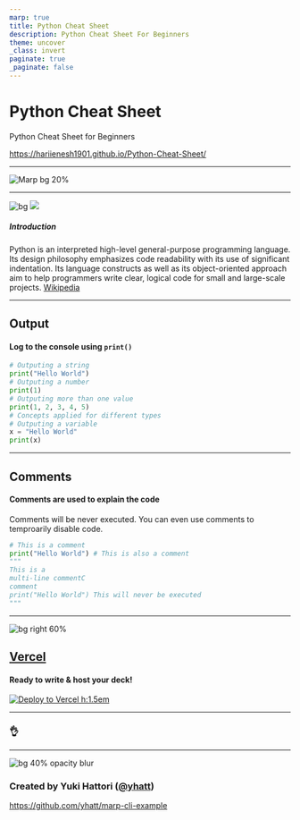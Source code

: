 ```yaml
---
marp: true
title: Python Cheat Sheet
description: Python Cheat Sheet For Beginners
theme: uncover
_class: invert
paginate: true
_paginate: false
---
```


# <!--fit--> **Python Cheat Sheet**

Python Cheat Sheet for Beginners

https://hariienesh1901.github.io/Python-Cheat-Sheet/

<!-- This is presenter note. You can write down notes through HTML comment. -->

---

![Marp bg 20%](https://upload.wikimedia.org/wikipedia/commons/thumb/c/c3/Python-logo-notext.svg/1200px-Python-logo-notext.svg.png)

---

![bg](#123)
![](#fff)

##### <!--fit--> Introduction
Python is an interpreted high-level general-purpose programming language. Its design philosophy emphasizes code readability with its use of significant indentation. Its language constructs as well as its object-oriented approach aim to help programmers write clear, logical code for small and large-scale projects. [Wikipedia](https://en.wikipedia.org/wiki/Python_(programming_language))

---

## **Output**

#### Log to the console using `````print()`````
```python
# Outputing a string
print("Hello World")
# Outputing a number
print(1)
# Outputing more than one value
print(1, 2, 3, 4, 5)
# Concepts applied for different types
# Outputing a variable
x = "Hello World"
print(x)
```

---

## **Comments**

#### Comments are used to explain the code

Comments will be never executed. You can even use comments to temproarily disable code.

```python
# This is a comment
print("Hello World") # This is also a comment
"""
This is a
multi-line commentC
comment
print("Hello World") This will never be executed
"""
```


---

![bg right 60%](https://icongr.am/simple/zeit.svg)

## **[Vercel](https://vercel.com/)**

#### Ready to write & host your deck!

[![Deploy to Vercel h:1.5em](https://vercel.com/button)](https://vercel.com/import/project?template=https://github.com/yhatt/marp-cli-example)

---

### <!--fit--> :ok_hand:

---

![bg 40% opacity blur](https://avatars1.githubusercontent.com/u/3993388?v=4)

### Created by Yuki Hattori ([@yhatt](https://github.com/yhatt))

https://github.com/yhatt/marp-cli-example
